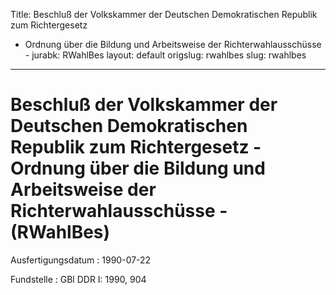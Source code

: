 Title: Beschluß der Volkskammer der Deutschen Demokratischen Republik zum Richtergesetz
  - Ordnung über die Bildung und Arbeitsweise der Richterwahlausschüsse -
jurabk: RWahlBes
layout: default
origslug: rwahlbes
slug: rwahlbes

---

# Beschluß der Volkskammer der Deutschen Demokratischen Republik zum Richtergesetz - Ordnung über die Bildung und Arbeitsweise der Richterwahlausschüsse - (RWahlBes)

Ausfertigungsdatum
:   1990-07-22

Fundstelle
:   GBl DDR I: 1990, 904

